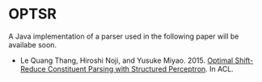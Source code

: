 # OPTSR
A Java implementation of a parser used in the following paper will be availabe soon.

* Le Quang Thang, Hiroshi Noji, and Yusuke Miyao. 2015. [Optimal Shift-Reduce Constituent Parsing with Structured Perceptron](http://kmcs.nii.ac.jp/~noji/papers/acl15-optsr.pdf). In ACL.
